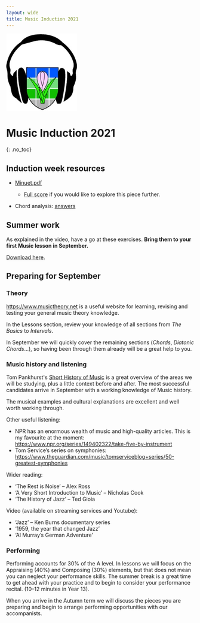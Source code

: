 ```yaml
---
layout: wide
title: Music Induction 2021
---
```


![Logo](logo.jpg)



# Music Induction 2021
{: .no_toc}

<!-- 
## Contents
{: .no_toc}

- TOC
{:toc}
-->



## Induction week resources

* [Minuet.pdf](https://github.com/MrReedSWCHS/mrreedswchs.github.io/raw/master/mu-induction2021/Minuet.pdf)
	* [Full score](https://imslp.org/wiki/Special:ImagefromIndex/64131/torat) if you would like to explore this piece further.
 
 * Chord analysis: [answers](https://github.com/MrReedSWCHS/mrreedswchs.github.io/raw/master/mu-induction2021/analysis.pdf)
 
 
## Summer work

As explained in the video, have a go at these exercises. **Bring them to your first Music lesson in September.**

[Download here](https://github.com/MrReedSWCHS/mrreedswchs.github.io/raw/master/mu-induction2021/Sept%20Preparation.pdf).

## Preparing for September

### Theory

<https://www.musictheory.net> is a useful website for learning, revising and testing your general music theory knowledge.

In the Lessons section, review your knowledge of all sections from *The Basics* to *Intervals*.

In September we will quickly cover the remaining sections (*Chords*, *Diatonic Chords*...), so having been through them already will be a great help to you.

### Music history and listening

Tom Pankhurst's [Short History of Music](https://alevelmusic.com/4-short-history-of-music/) is a great overview of the areas we will be studying, plus a little context before and after. The most successful candidates arrive in September with a working knowledge of Music history.

The musical examples and cultural explanations are excellent and well worth working through.

Other useful listening:

* NPR has an enormous wealth of music and high-quality articles. This is my favourite at the moment: <https://www.npr.org/series/149402322/take-five-by-instrument>
* Tom Service’s series on symphonies: <https://www.theguardian.com/music/tomserviceblog+series/50-greatest-symphonies> 


Wider reading:

* ‘The Rest is Noise’ – Alex Ross
* ‘A Very Short Introduction to Music’ – Nicholas Cook
* ‘The History of Jazz’ – Ted Gioia

Video (available on streaming services and Youtube):

* ‘Jazz’ – Ken Burns documentary series
* ‘1959, the year that changed Jazz’
* ‘Al Murray’s German Adventure’



### Performing

Performing accounts for 30% of the A level. In lessons we will focus on the Appraising (40%) and Composing (30%) elements, but that does not mean you can neglect your performance skills. The summer break is a great time to get ahead with your practice and to begin to consider your performance recital. (10–12 minutes in Year 13).

When you arrive in the Autumn term we will discuss the pieces you are preparing and begin to arrange performing opportunities with our accompanists.

